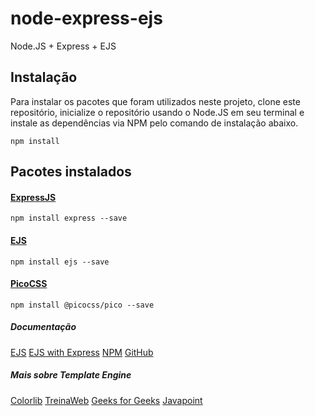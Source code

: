 # node-express-ejs
 Node.JS + Express + EJS

## Instalação

Para instalar os pacotes que foram utilizados neste projeto, clone este repositório, inicialize o repositório usando o Node.JS em seu terminal e instale as dependências via NPM pelo comando de instalação abaixo.

```
npm install
```



## Pacotes instalados


#### [ExpressJS](https://github.com/expressjs/expressjs.com)

```
npm install express --save
```


#### [EJS](https://github.com/mde/ejs)

```
npm install ejs --save
```


#### [PicoCSS](https://picocss.com/docs/dropdown)

```
npm install @picocss/pico --save
```


##### Documentação

[EJS](https://ejs.co/)
[EJS with Express](https://github.com/mde/ejs/wiki/Using-EJS-with-Express)
[NPM](https://www.npmjs.com/package/ejs)
[GitHub](https://github.com/mde/ejs)


##### Mais sobre Template Engine

[Colorlib](https://colorlib.com/wp/top-templating-engines-for-javascript/)
[TreinaWeb](https://www.treinaweb.com.br/blog/utilizando-template-engine-ejs-com-node-js)
[Geeks for Geeks](https://www.geeksforgeeks.org/use-ejs-as-template-engine-in-node-js/)
[Javapoint](https://www.javatpoint.com/expressjs-template)